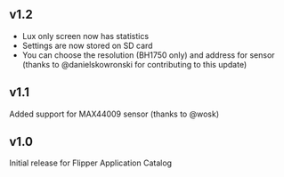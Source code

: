 ## v1.2

* Lux only screen now has statistics
* Settings are now stored on SD card
* You can choose the resolution (BH1750 only) and address for sensor
  (thanks to @danielskowronski for contributing to this update)

## v1.1

Added support for MAX44009 sensor (thanks to @wosk)

## v1.0

Initial release for Flipper Application Catalog

